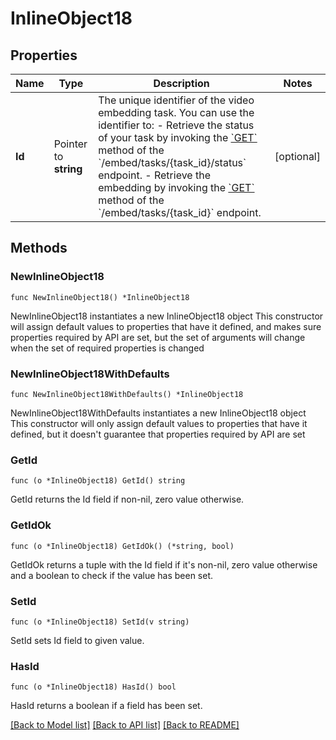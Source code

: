 # InlineObject18

## Properties

Name | Type | Description | Notes
------------ | ------------- | ------------- | -------------
**Id** | Pointer to **string** | The unique identifier of the video embedding task. You can use the identifier to: - Retrieve the status of your task by invoking the [&#x60;GET&#x60;](/v1.3/api-reference/video-embeddings/retrieve-video-embedding-task-status) method of the &#x60;/embed/tasks/{task_id}/status&#x60; endpoint. - Retrieve the embedding by invoking the  [&#x60;GET&#x60;](/v1.3/api-reference/video-embeddings/retrieve-video-embeddings) method of the &#x60;/embed/tasks/{task_id}&#x60; endpoint.  | [optional] 

## Methods

### NewInlineObject18

`func NewInlineObject18() *InlineObject18`

NewInlineObject18 instantiates a new InlineObject18 object
This constructor will assign default values to properties that have it defined,
and makes sure properties required by API are set, but the set of arguments
will change when the set of required properties is changed

### NewInlineObject18WithDefaults

`func NewInlineObject18WithDefaults() *InlineObject18`

NewInlineObject18WithDefaults instantiates a new InlineObject18 object
This constructor will only assign default values to properties that have it defined,
but it doesn't guarantee that properties required by API are set

### GetId

`func (o *InlineObject18) GetId() string`

GetId returns the Id field if non-nil, zero value otherwise.

### GetIdOk

`func (o *InlineObject18) GetIdOk() (*string, bool)`

GetIdOk returns a tuple with the Id field if it's non-nil, zero value otherwise
and a boolean to check if the value has been set.

### SetId

`func (o *InlineObject18) SetId(v string)`

SetId sets Id field to given value.

### HasId

`func (o *InlineObject18) HasId() bool`

HasId returns a boolean if a field has been set.


[[Back to Model list]](../README.md#documentation-for-models) [[Back to API list]](../README.md#documentation-for-api-endpoints) [[Back to README]](../README.md)


